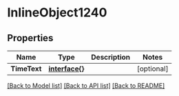 # InlineObject1240

## Properties

Name | Type | Description | Notes
------------ | ------------- | ------------- | -------------
**TimeText** | [**interface{}**](.md) |  | [optional] 

[[Back to Model list]](../README.md#documentation-for-models) [[Back to API list]](../README.md#documentation-for-api-endpoints) [[Back to README]](../README.md)


